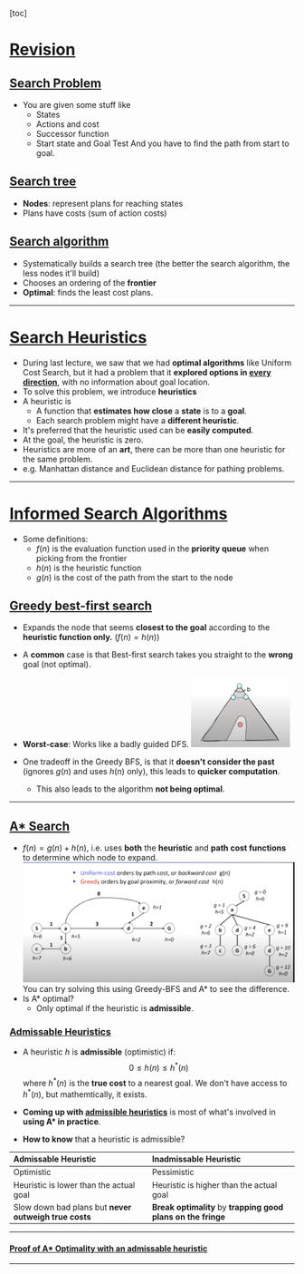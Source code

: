 [toc]

# **<u>Revision</u>**

## **<u>Search Problem</u>**

- You are given some stuff like
  - States
  - Actions and cost
  - Successor function
  - Start state and Goal Test
  And you have to find the path from start to goal.

## **<u>Search tree</u>**

- **Nodes**: represent plans for reaching states
- Plans have costs (sum of action costs)

## **<u>Search algorithm</u>**

- Systematically builds a search tree (the better the search algorithm, the less nodes it'll build)
- Chooses an ordering of the **frontier**
- **Optimal**: finds the least cost plans.

****
# **<u>Search Heuristics</u>**

- During last lecture, we saw that we had **optimal algorithms** like Uniform Cost Search, but it had a problem that it **explored options in <u>every direction</u>**, with no information about goal location.
- To solve this problem, we introduce **heuristics**
- A heuristic is
  - A function that **estimates how close** a **state** is to a **goal**.
  - Each search problem might have a **different heuristic**.
- It's preferred that the heuristic used can be **easily computed**.
- At the goal, the heuristic is zero.
- Heuristics are more of an **art**, there can be more than one heuristic for the same problem.
- e.g. Manhattan distance and Euclidean distance for pathing problems.

****
# **<u>Informed Search Algorithms</u>**

- Some definitions:
  - $f(n)$ is the evaluation function used in the **priority queue** when picking from the frontier
  - $h(n)$ is the heuristic function
  - $g(n)$ is the cost of the path from the start to the node
## **<u>Greedy best-first search</u>**

- Expands the node that seems **closest to the goal** according to the **heuristic function only.** ($f(n) = h(n)$)
- A **common** case is that Best-first search takes you straight to the **wrong** goal (not optimal).
- **Worst-case**: Works like a badly guided DFS.
  ![alt](./images/v3/best-first-worst-case.png)

- One tradeoff in the Greedy BFS, is that it **doesn't consider the past** (ignores $g(n)$ and uses $h(n)$ only), this leads to **quicker computation**.
  - This also leads to the algorithm **not being optimal**.

****
## **<u>A\* Search</u>**

- $f(n) = g(n) + h(n)$, i.e. uses **both** the **heuristic** and **path cost functions** to determine which node to expand.
  ![alt](./images/v3/greedy-vs-a.png)
  You can try solving this using Greedy-BFS and A\* to see the difference.
- Is A\* optimal?
  - Only optimal if the heuristic is **admissible**.

### **<u>Admissable Heuristics</u>**

- A heuristic $h$ is **admissible** (optimistic) if:
    $$0 \leq h(n) \leq h^*(n)$$ 
    where $h^*(n)$ is the **true cost** to a nearest goal. We don't have access to $h^*(n)$, but mathemtically, it exists.
- **Coming up with <u>admissible heuristics</u>** is most of what's involved in **using A\* in practice**.

- **How to know** that a heuristic is admissible?

| Admissable Heuristic | Inadmissable Heuristic |
| :---       |          :--- |
| Optimistic            | Pessimistic           |
| Heuristic is lower than the actual goal   | Heuristic is higher than the actual goal    |
| Slow down bad plans but **never outweigh true costs** | **Break optimality** by **trapping good plans on the fringe**|
****
#### **<u>Proof of A\* Optimality with an admissable heuristic</u>**

****
